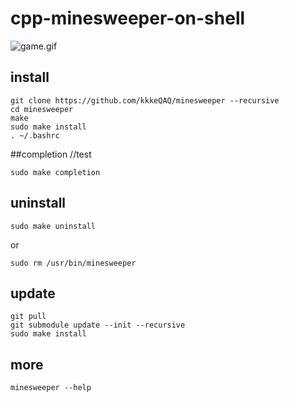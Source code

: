 # cpp-minesweeper-on-shell
![game.gif](https://github.com/kkkeQAQ/minesweeper/blob/markdown/game.gif)
## install

	git clone https://github.com/kkkeQAQ/minesweeper --recursive
	cd minesweeper
	make
	sudo make install
	. ~/.bashrc

##completion      //test

	sudo make completion

## uninstall
	
	sudo make uninstall

or

	sudo rm /usr/bin/minesweeper

## update

	git pull
	git submodule update --init --recursive
	sudo make install

## more

	minesweeper --help
